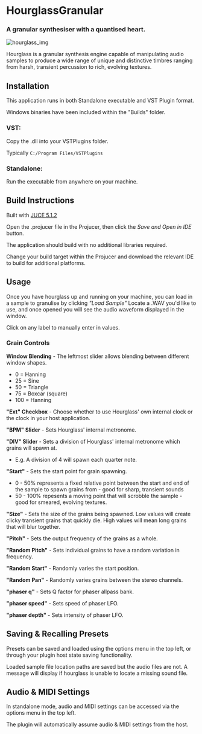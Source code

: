 # HourglassGranular
### A granular synthesiser with a quantised heart.

![hourglass_img](https://i.imgur.com/dTnnzjO.png)

Hourglass is a granular synthesis engine capable of manipulating audio samples to produce a wide range of unique and distinctive timbres ranging from harsh, transient percussion to rich, evolving textures. 

## Installation
This application runs in both Standalone executable and VST Plugin format.

Windows binaries have been included within the "Builds" folder.

### VST:
Copy the .dll into your VSTPlugins folder.

Typically `C:/Program Files/VSTPlugins`

### Standalone:
Run the executable from anywhere on your machine.

## Build Instructions
Built with [JUCE 5.1.2](https://juce.com/)

Open the .projucer file in the Projucer, then click the _Save and Open in IDE_ button.

The application should build with no additional libraries required.

Change your build target within the Projucer and download the relevant IDE to build for additional platforms.

## Usage

Once you have hourglass up and running on your machine, you can load in a sample to granulise by clicking _"Load Sample"_
Locate a .WAV you'd like to use, and once opened you will see the audio waveform displayed in the window.

Click on any label to manually enter in values.

### Grain Controls

**Window Blending** - The leftmost slider allows blending between different window shapes.
-	0 = Hanning
-	25 = Sine
-	50 = Triangle
-	75 = Boxcar (square)
-	100 = Hanning

**"Ext" Checkbox** - Choose whether to use Hourglass' own internal clock or the clock in your host application.

**"BPM" Slider** - Sets Hourglass' internal metronome.

**"DIV" Slider** - Sets a division of Hourglass' internal metronome which grains will spawn at.
 - E.g. A division of 4 will spawn each quarter note.

**"Start"** - Sets the start point for grain spawning.
 - 0 - 50% represents a fixed relative point between the start and end of the sample to spawn grains from - good for sharp, transient sounds
 - 50 - 100% repesents a moving point that will scrobble the sample - good for smeared, evolving textures.
		
**"Size"** - Sets the size of the grains being spawned. Low values will create clicky transient grains that quickly die. High values will mean long grains that will blur together.

**"Pitch"** - Sets the output frequency of the grains as a whole.

**"Random Pitch"** - Sets individual grains to have a random variation in frequency.

**"Random Start"** - Randomly varies the start position.

**"Random Pan"** - Randomly varies grains between the stereo channels.

**"phaser q"** - Sets Q factor for phaser allpass bank.

**"phaser speed"** - Sets speed of phaser LFO.

**"phaser depth"** - Sets intensity of phaser LFO.

## Saving & Recalling Presets
Presets can be saved and loaded using the options menu in the top left, or through your plugin host state saving functionality.

Loaded sample file location paths are saved but the audio files are not. A message will display if hourglass is unable to locate a missing sound file.

## Audio & MIDI Settings
In standalone mode, audio and MIDI settings can be accessed via the options menu in the top left.

The plugin will automatically assume audio & MIDI settings from the host.
